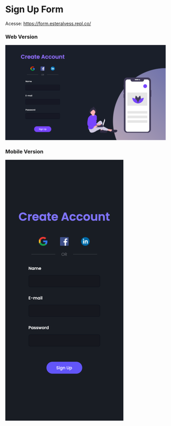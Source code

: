 <h1> Sign Up Form </h1>

Acesse: https://form.esteralvess.repl.co/

<h3> Web Version </h3>

<img src="assets/final.png">

<h3> Mobile Version </h3>

<img src="assets/final-mobile.png">

